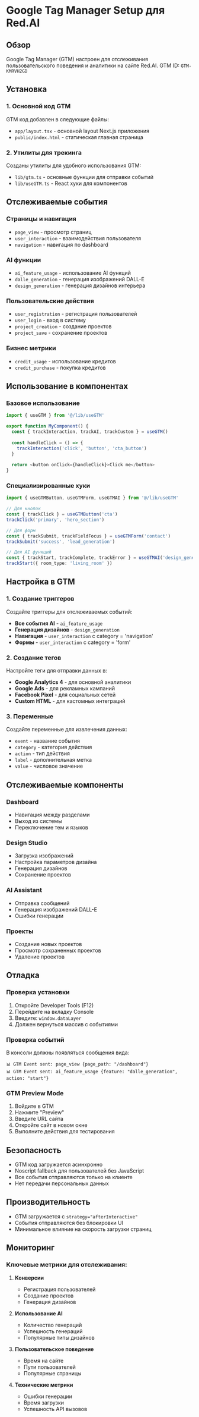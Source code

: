 # Google Tag Manager Setup для Red.AI

## Обзор

Google Tag Manager (GTM) настроен для отслеживания пользовательского поведения и аналитики на сайте Red.AI. GTM ID: `GTM-KMRVH2GD`

## Установка

### 1. Основной код GTM

GTM код добавлен в следующие файлы:

- `app/layout.tsx` - основной layout Next.js приложения
- `public/index.html` - статическая главная страница

### 2. Утилиты для трекинга

Созданы утилиты для удобного использования GTM:

- `lib/gtm.ts` - основные функции для отправки событий
- `lib/useGTM.ts` - React хуки для компонентов

## Отслеживаемые события

### Страницы и навигация
- `page_view` - просмотр страниц
- `user_interaction` - взаимодействия пользователя
- `navigation` - навигация по dashboard

### AI функции
- `ai_feature_usage` - использование AI функций
- `dalle_generation` - генерация изображений DALL-E
- `design_generation` - генерация дизайнов интерьера

### Пользовательские действия
- `user_registration` - регистрация пользователей
- `user_login` - вход в систему
- `project_creation` - создание проектов
- `project_save` - сохранение проектов

### Бизнес метрики
- `credit_usage` - использование кредитов
- `credit_purchase` - покупка кредитов

## Использование в компонентах

### Базовое использование

```typescript
import { useGTM } from '@/lib/useGTM'

export function MyComponent() {
  const { trackInteraction, trackAI, trackCustom } = useGTM()
  
  const handleClick = () => {
    trackInteraction('click', 'button', 'cta_button')
  }
  
  return <button onClick={handleClick}>Click me</button>
}
```

### Специализированные хуки

```typescript
import { useGTMButton, useGTMForm, useGTMAI } from '@/lib/useGTM'

// Для кнопок
const { trackClick } = useGTMButton('cta')
trackClick('primary', 'hero_section')

// Для форм
const { trackSubmit, trackFieldFocus } = useGTMForm('contact')
trackSubmit('success', 'lead_generation')

// Для AI функций
const { trackStart, trackComplete, trackError } = useGTMAI('design_generation')
trackStart({ room_type: 'living_room' })
```

## Настройка в GTM

### 1. Создание триггеров

Создайте триггеры для отслеживаемых событий:

- **Все события AI** - `ai_feature_usage`
- **Генерация дизайнов** - `design_generation`
- **Навигация** - `user_interaction` с category = 'navigation'
- **Формы** - `user_interaction` с category = 'form'

### 2. Создание тегов

Настройте теги для отправки данных в:

- **Google Analytics 4** - для основной аналитики
- **Google Ads** - для рекламных кампаний
- **Facebook Pixel** - для социальных сетей
- **Custom HTML** - для кастомных интеграций

### 3. Переменные

Создайте переменные для извлечения данных:

- `event` - название события
- `category` - категория действия
- `action` - тип действия
- `label` - дополнительная метка
- `value` - числовое значение

## Отслеживаемые компоненты

### Dashboard
- Навигация между разделами
- Выход из системы
- Переключение тем и языков

### Design Studio
- Загрузка изображений
- Настройка параметров дизайна
- Генерация дизайнов
- Сохранение проектов

### AI Assistant
- Отправка сообщений
- Генерация изображений DALL-E
- Ошибки генерации

### Проекты
- Создание новых проектов
- Просмотр сохраненных проектов
- Удаление проектов

## Отладка

### Проверка установки

1. Откройте Developer Tools (F12)
2. Перейдите на вкладку Console
3. Введите: `window.dataLayer`
4. Должен вернуться массив с событиями

### Проверка событий

В консоли должны появляться сообщения вида:
```
📊 GTM Event sent: page_view {page_path: "/dashboard"}
📊 GTM Event sent: ai_feature_usage {feature: "dalle_generation", action: "start"}
```

### GTM Preview Mode

1. Войдите в GTM
2. Нажмите "Preview"
3. Введите URL сайта
4. Откройте сайт в новом окне
5. Выполните действия для тестирования

## Безопасность

- GTM код загружается асинхронно
- Noscript fallback для пользователей без JavaScript
- Все события отправляются только на клиенте
- Нет передачи персональных данных

## Производительность

- GTM загружается с `strategy="afterInteractive"`
- События отправляются без блокировки UI
- Минимальное влияние на скорость загрузки страниц

## Мониторинг

### Ключевые метрики для отслеживания:

1. **Конверсии**
   - Регистрация пользователей
   - Создание проектов
   - Генерация дизайнов

2. **Использование AI**
   - Количество генераций
   - Успешность генераций
   - Популярные типы дизайнов

3. **Пользовательское поведение**
   - Время на сайте
   - Пути пользователей
   - Популярные страницы

4. **Технические метрики**
   - Ошибки генерации
   - Время загрузки
   - Успешность API вызовов 